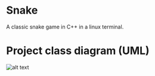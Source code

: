 # Snake
A classic snake game in C++ in a linux terminal.

# Project class diagram (UML)
![alt text](https://github.com/greg-lee-surf/Snake/ClassDiagram)
